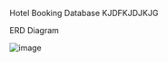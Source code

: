 Hotel Booking Database
KJDFKJDJKJG

ERD Diagram



![image](https://github.com/user-attachments/assets/5577e228-dfdf-4e24-88c1-628b6d28ed54)

